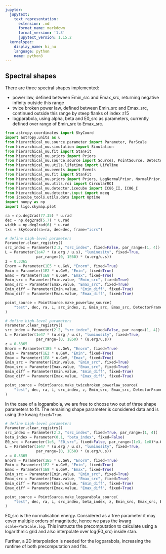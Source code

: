 ```yaml
---
jupyter:
  jupytext:
    text_representation:
      extension: .md
      format_name: markdown
      format_version: '1.3'
      jupytext_version: 1.15.2
  kernelspec:
    display_name: hi_nu
    language: python
    name: python3
---
```


## Spectral shapes


There are three spectral shapes implemented:
 - power law, defined between Emin_src and Emax_src, returning negative infinity outside this range
 - twice broken power law, defined between Emin_src and Emax_src, continued outside this range by steep flanks of index $\pm 15$
 - logparabola, using alpha, beta and E0_src as parameters, currently defined over range of Emin_src to Emax_src.

```python
from astropy.coordinates import SkyCoord
import astropy.units as u
from hierarchical_nu.source.parameter import Parameter, ParScale
from hierarchical_nu.simulation import Simulation
from hierarchical_nu.fit import StanFit
from hierarchical_nu.priors import Priors
from hierarchical_nu.source.source import Sources, PointSource, DetectorFrame
from hierarchical_nu.utils.lifetime import LifeTime
from hierarchical_nu.events import Events
from hierarchical_nu.fit import StanFit
from hierarchical_nu.priors import Priors, LogNormalPrior, NormalPrior, LuminosityPrior, IndexPrior, FluxPrior, EnergyPrior
from hierarchical_nu.utils.roi import CircularROI
from hierarchical_nu.detector.icecube import IC86_II, IC86_I
from hierarchical_nu.detector.input import mceq
from icecube_tools.utils.data import Uptime
import numpy as np
import ligo.skymap.plot
```

```python
ra = np.deg2rad(77.35) * u.rad
dec = np.deg2rad(5.7) * u.rad
width = np.deg2rad(6) * u.rad
txs = SkyCoord(ra=ra, dec=dec, frame="icrs")
```

```python
# define high-level parameters
Parameter.clear_registry()
src_index = Parameter(2.2, "src_index", fixed=False, par_range=(1, 4))
L = Parameter(1e47 * (u.erg / u.s), "luminosity", fixed=True, 
              par_range=(0, 1E60) * (u.erg/u.s))
z = 0.3365
Enorm = Parameter(1E5 * u.GeV, "Enorm", fixed=True)
Emin = Parameter(1E2 * u.GeV, "Emin", fixed=True)
Emax = Parameter(1E8 * u.GeV, "Emax", fixed=True)
Emin_src = Parameter(Emin.value, "Emin_src", fixed=True)
Emax_src = Parameter(Emax.value, "Emax_src", fixed=True)
Emin_diff = Parameter(Emin.value, "Emin_diff", fixed=True)
Emax_diff = Parameter(Emax.value, "Emax_diff", fixed=True)

point_source = PointSource.make_powerlaw_source(
    "test", dec, ra, L, src_index, z, Emin_src, Emax_src, DetectorFrame,
)
```

```python
# define high-level parameters
Parameter.clear_registry()
src_index = Parameter(2.2, "src_index", fixed=False, par_range=(1, 4))
L = Parameter(1e47 * (u.erg / u.s), "luminosity", fixed=True, 
              par_range=(0, 1E60) * (u.erg/u.s))
z = 0.3365
Enorm = Parameter(1E5 * u.GeV, "Enorm", fixed=True)
Emin = Parameter(1E2 * u.GeV, "Emin", fixed=True)
Emax = Parameter(1E8 * u.GeV, "Emax", fixed=True)
Emin_src = Parameter(Emin.value, "Emin_src", fixed=True)
Emax_src = Parameter(Emax.value, "Emax_src", fixed=True)
Emin_diff = Parameter(Emin.value, "Emin_diff", fixed=True)
Emax_diff = Parameter(Emax.value, "Emax_diff", fixed=True)

point_source = PointSource.make_twicebroken_powerlaw_source(
    "test", dec, ra, L, src_index, z, Emin_src, Emax_src, DetectorFrame,
)
```

In the case of a logparabola, we are free to choose two out of three shape parameters to fit.
The remaining shape parameter is considered data and is using the kwarg `fixed=True`.

```python
# define high-level parameters
Parameter.clear_registry()
src_index = Parameter(2.2, "src_index", fixed=True, par_range=(1, 4))
beta_index = Parameter(0.1, "beta_index", fixed=False)
E0_src = Parameter(1e5, "E0_src", fixed=False, par_range=(1e3, 1e8)*u.GeV, scale=ParScale.log)
L = Parameter(1e47 * (u.erg / u.s), "luminosity", fixed=True, 
              par_range=(0, 1E60) * (u.erg/u.s))
z = 0.3365
Enorm = Parameter(1E5 * u.GeV, "Enorm", fixed=True)
Emin = Parameter(1E2 * u.GeV, "Emin", fixed=True)
Emax = Parameter(1E8 * u.GeV, "Emax", fixed=True)
Emin_src = Parameter(Emin.value, "Emin_src", fixed=True)
Emax_src = Parameter(Emax.value, "Emax_src", fixed=True)
Emin_diff = Parameter(Emin.value, "Emin_diff", fixed=True)
Emax_diff = Parameter(Emax.value, "Emax_diff", fixed=True)

point_source = PointSource.make_logparabola_source(
    "test", dec, ra, L, src_index, beta_index, z, Emin_src, Emax_src, E0_src, DetectorFrame,
)
```

E0_src is the normalisation energy. Considered as a free parameter it may cover multiple orders of magnitude, hence we pass the kwarg `scale=ParScale.log`. This instructs the precomputation to calculate using a logarithmic grid and also interpolate over log(E0_src) inside stan.

Further, a 2D interpolation is needed for the logparabola, increasing the runtime of both precomputation and fits.

```python

```
